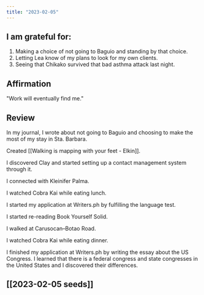```yaml
---
title: "2023-02-05"
---
```

## I am grateful for:
1. Making a choice of not going to Baguio and standing by that choice.
2. Letting Lea know of my plans to look for my own clients.
3. Seeing that Chikako survived that bad asthma attack last night.

## Affirmation

"Work will eventually find me."

## Review

In my journal, I wrote about not going to Baguio and choosing to make the most of my stay in Sta. Barbara.

Created [[Walking is mapping with your feet - Elkin]].

I discovered Clay and started setting up a contact management system through it.

I connected with Kleinifer Palma.

I watched Cobra Kai while eating lunch.

I started my application at Writers.ph by fulfilling the language test.

I started re-reading Book Yourself Solid.

I walked at Carusocan–Botao Road.

I watched Cobra Kai while eating dinner.

I finished my application at Writers.ph by writing the essay about the US Congress. I learned that there is a federal congress and state congresses in the United States and I discovered their differences.

## [[2023-02-05 seeds]]
